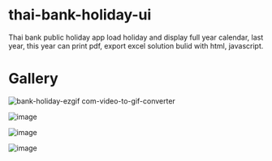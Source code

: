 # thai-bank-holiday-ui
Thai bank public holiday app 
load holiday and display full year calendar,  last year, this year
can print pdf, export excel   solution bulid with html, javascript.

# Gallery
![bank-holiday-ezgif com-video-to-gif-converter](https://github.com/user-attachments/assets/25bbd10e-655b-4364-bc7f-d6da2509f4c5)

![image](https://github.com/user-attachments/assets/ba8ae557-64e0-4634-a707-fc9b067c9b38)

![image](https://github.com/user-attachments/assets/22d087ac-6aec-42e4-8378-1341c13e36ad)

![image](https://github.com/user-attachments/assets/959d2de0-5505-4e26-a21d-3fc44bc6aaca)
